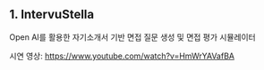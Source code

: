 
## 1. IntervuStella
   
Open AI를 활용한 자기소개서 기반 면접 질문 생성 및 면접 평가 시뮬레이터

시연 영상: https://www.youtube.com/watch?v=HmWrYAVafBA

